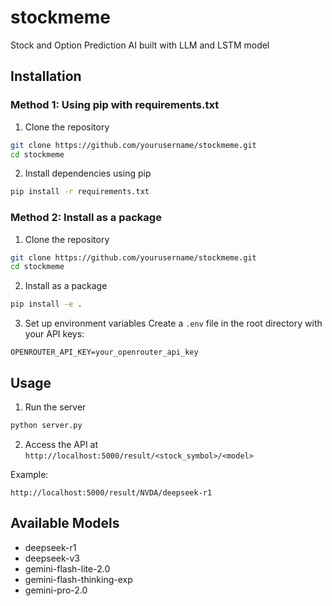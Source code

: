 # stockmeme
 Stock and Option Prediction AI built with LLM and LSTM model

## Installation

### Method 1: Using pip with requirements.txt
1. Clone the repository
```bash
git clone https://github.com/yourusername/stockmeme.git
cd stockmeme
```

2. Install dependencies using pip
```bash
pip install -r requirements.txt
```

### Method 2: Install as a package
1. Clone the repository
```bash
git clone https://github.com/yourusername/stockmeme.git
cd stockmeme
```

2. Install as a package
```bash
pip install -e .
```

3. Set up environment variables
Create a `.env` file in the root directory with your API keys:
```
OPENROUTER_API_KEY=your_openrouter_api_key
```

## Usage

1. Run the server
```bash
python server.py
```

2. Access the API at `http://localhost:5000/result/<stock_symbol>/<model>`

Example:
```
http://localhost:5000/result/NVDA/deepseek-r1
```

## Available Models
- deepseek-r1
- deepseek-v3
- gemini-flash-lite-2.0
- gemini-flash-thinking-exp
- gemini-pro-2.0
